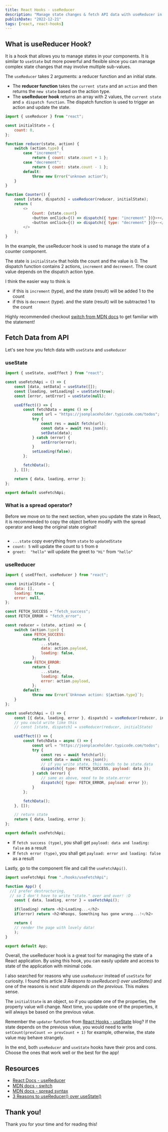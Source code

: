 ```yaml
---
title: React Hooks - useReducer
description: "Manage state changes & fetch API data with useReducer in React. More flexible than useState, takes reducer & initial state, returns state & dispatch function."
publishDate: "2022-12-21"
tags: [react, react-hooks]
---
```


## What is useReducer Hook?

It is a hook that allows you to manage states in your components. It is similar to `useState` but more powerful and flexible since you can manage complex state changes that may involve multiple sub-values.

The `useReducer` takes 2 arguments: a reducer function and an initial state.

- The **reducer function** takes the `current state` and an `action` and then returns the `new state` based on the action type.
- The **useReducer hook** returns an array with 2 values, the `current state` and `a dispatch function`. The dispatch function is used to trigger an action and update the state.

```js
import { useReducer } from "react";

const initialState = {
	count: 0,
};

function reducer(state, action) {
	switch (action.type) {
		case "increment":
			return { count: state.count + 1 };
		case "decrement":
			return { count: state.count - 1 };
		default:
			throw new Error("unknown action");
	}
}

function Counter() {
	const [state, dispatch] = useReducer(reducer, initialState);
	return (
		<>
			Count: {state.count}
			<button onClick={() => dispatch({ type: "increment" })}>+</button>
			<button onClick={() => dispatch({ type: "decrement" })}>-</button>
		</>
	);
}
```

In the example, the useReducer hook is used to manage the state of a counter component.

The state is `initialState` that holds the count and the value is 0. The dispatch function contains 2 actions, `increment` and `decrement`. The count value depends on the dispatch action type.

I think the easier way to think is

- if this is `increment` (type), and the state (result) will be added 1 to the count
- if this is `decrement` (type). and the state (result) will be subtracted 1 to the count

Highly recommended checkout [switch from MDN docs](https://developer.mozilla.org/en-US/docs/Web/JavaScript/Reference/Statements/switch) to get familiar with the statement!

## Fetch Data from API

Let's see how you fetch data with `useState` and `useReducer`

### useState

```js
import { useState, useEffect } from "react";

const useFetchApi = () => {
	const [data, setData] = useState([]);
	const [loading, setLoading] = useState(true);
	const [error, setError] = useState(null);

	useEffect(() => {
		const fetchData = async () => {
			const url = "https://jsonplaceholder.typicode.com/todos";
			try {
				const res = await fetch(url);
				const data = await res.json();
				setData(data);
			} catch (error) {
				setError(error);
			}
			setLoading(false);
		};

		fetchData();
	}, []);

	return { data, loading, error };
};

export default useFetchApi;
```

### What is a spread operator?

Before we move on to the next section, when you update the state in React, it is recommended to copy the object before modify with the spread operator and keep the original state original!

<img src="https://user-images.githubusercontent.com/35031228/208515994-4a4d6960-326a-462b-8139-7f0a1816161f.gif" alt="">

- `...state` copy everything from `state` to `updatedState`
- `count: 5` will update the count to `5` from `0`
- `greet:  "hello"` will update the greet to `"Hi"` from `"hello"`

### useReducer

```js
import { useEffect, useReducer } from "react";

const initialState = {
	data: [],
	loading: true,
	error: null,
};

const FETCH_SUCCESS = "fetch_success";
const FETCH_ERROR = "fetch_error";

const reducer = (state, action) => {
	switch (action.type) {
		case FETCH_SUCCESS:
			return {
				...state,
				data: action.payload,
				loading: false,
			};
		case FETCH_ERROR:
			return {
				...state,
				loading: false,
				error: action.payload,
			};
		default:
			throw new Error(`Unknown action: ${action.type}`);
	}
};

const useFetchApi = () => {
	const [{ data, loading, error }, dispatch] = useReducer(reducer, initialState);
	// you could write like this
	// const [state, dispatch] = useReducer(reducer, initialState)

	useEffect(() => {
		const fetchData = async () => {
			const url = "https://jsonplaceholder.typicode.com/todos";
			try {
				const res = await fetch(url);
				const data = await res.json();
				// if you write state, this needs to be state.data
				dispatch({ type: FETCH_SUCCESS, payload: data });
			} catch (error) {
				// same as above, need to be state.error
				dispatch({ type: FETCH_ERROR, payload: error });
			}
		};

		fetchData();
	}, []);

	// return state
	return { data, loading, error };
};

export default useFetchApi;
```

- If `fetch success (type)`, you shall get `payload: data and loading: false` as a result
- If `fetch error (type)`, you shall get `payload: error and loading: false` as a result

Lastly, go to the component file and call the `useFetchApi()`.

```js
import useFetchApi from "./hooks/useFetchApi";

function App() {
  //I prefer destructuring,
  // so I don't have to write "state." over and over! :D
	const { data, loading, error } = useFetchApi();

	if(loading) return <h2>Loading...</h2>
	if(error) return <h2>Whoops, Something has gone wrong...!</h2>

	return (
    // render the page with lovely data!
	);
}

export default App;
```

Overall, the useReducer hook is a great tool for managing the state of a React application. By using this hook, you can easily update and access to state of the application with minimal code.

I also searched for reasons why use `useReducer` instead of `useState` for curiosity. I found this article _3 Reasons to useReducer() over useState()_ and one of the reasons is _next state depends on the previous_. This makes sense.

The `initialState` is an object, so if you update one of the properties, the property value will change. Next time, you update one of the properties, it will always be based on the previous value.

Remember the `updater` function from [React Hooks - useState](https://victoriacheng15.vercel.app/blog/react-hooks-usestate#something-strange-maybe) blog? If the state depends on the previous value, you would need to write `setCount(prevCount => prevCount + 1)` for example, otherwise, the state value may behave strangely.

In the end, both `useReducer` and `useState` hooks have their pros and cons. Choose the ones that work well or the best for the app!

## Resources

- [React Docs - useReducer](https://beta.reactjs.org/apis/react/useReducer#usereducer)
- [MDN docs - switch](https://developer.mozilla.org/en-US/docs/Web/JavaScript/Reference/Statements/switch)
- [MDN docs - spread syntax](https://developer.mozilla.org/en-US/docs/Web/JavaScript/Reference/Operators/Spread_syntax)
- [3 Reasons to useReducer() over useState()](<https://dev.to/spukas/3-reasons-to-usereducer-over-usestate-43ad#:%7E:text=useReducer()%20is%20an%20alternative,understand%20for%20you%20and%20colleagues>)

## Thank you!

Thank you for your time and for reading this!
